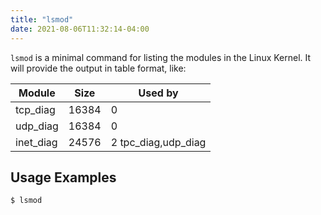 ```yaml
---
title: "lsmod"
date: 2021-08-06T11:32:14-04:00
---
```


`lsmod` is a minimal command for listing the modules in the Linux Kernel. It
will provide the output in table format, like:

| Module    | Size  | Used by             |
| --------- | ----- | ------------------- |
| tcp_diag  | 16384 | 0                   |
| udp_diag  | 16384 | 0                   |
| inet_diag | 24576 | 2 tpc_diag,udp_diag |

## Usage Examples

```bash
$ lsmod
```
